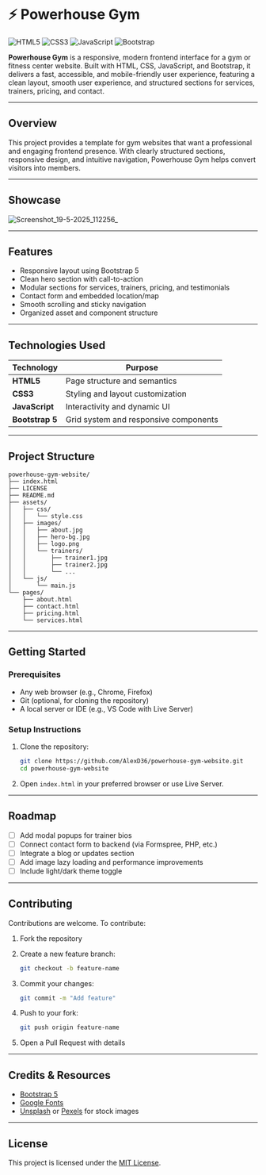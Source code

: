 
# ⚡ Powerhouse Gym

![HTML5](https://img.shields.io/badge/HTML5-E34F26?style=flat-square\&logo=html5\&logoColor=white)
![CSS3](https://img.shields.io/badge/CSS3-1572B6?style=flat-square\&logo=css3\&logoColor=white)
![JavaScript](https://img.shields.io/badge/JavaScript-F7DF1E?style=flat-square\&logo=javascript\&logoColor=black)
![Bootstrap](https://img.shields.io/badge/Bootstrap-7952B3?style=flat-square\&logo=bootstrap\&logoColor=white)

**Powerhouse Gym** is a responsive, modern frontend interface for a gym or fitness center website. Built with HTML, CSS, JavaScript, and Bootstrap, it delivers a fast, accessible, and mobile-friendly user experience, featuring a clean layout, smooth user experience, and structured sections for services, trainers, pricing, and contact.

---

## Overview

This project provides a template for gym websites that want a professional and engaging frontend presence. With clearly structured sections, responsive design, and intuitive navigation, Powerhouse Gym helps convert visitors into members.

---

## Showcase

![Screenshot_19-5-2025_112256_](https://github.com/user-attachments/assets/2b56534d-93d5-4fb0-a40a-7d489056a946)

---

## Features

* Responsive layout using Bootstrap 5
* Clean hero section with call-to-action
* Modular sections for services, trainers, pricing, and testimonials
* Contact form and embedded location/map
* Smooth scrolling and sticky navigation
* Organized asset and component structure

---

## Technologies Used

| Technology      | Purpose                               |
| --------------- | ------------------------------------- |
| **HTML5**       | Page structure and semantics          |
| **CSS3**        | Styling and layout customization      |
| **JavaScript**  | Interactivity and dynamic UI          |
| **Bootstrap 5** | Grid system and responsive components |

---

## Project Structure

```
powerhouse-gym-website/
├── index.html
├── LICENSE
├── README.md
├── assets/
│   ├── css/
│   │   └── style.css
│   ├── images/
│   │   ├── about.jpg
│   │   ├── hero-bg.jpg
│   │   ├── logo.png
│   │   └── trainers/
│   │       ├── trainer1.jpg
│   │       ├── trainer2.jpg
│   │       └── ...
│   └── js/
│       └── main.js
└── pages/
    ├── about.html
    ├── contact.html
    ├── pricing.html
    └── services.html
```

---

## Getting Started

### Prerequisites

* Any web browser (e.g., Chrome, Firefox)
* Git (optional, for cloning the repository)
* A local server or IDE (e.g., VS Code with Live Server)

### Setup Instructions

1. Clone the repository:

   ```bash
   git clone https://github.com/AlexD36/powerhouse-gym-website.git
   cd powerhouse-gym-website
   ```

2. Open `index.html` in your preferred browser or use Live Server.

---

## Roadmap

* [ ] Add modal popups for trainer bios
* [ ] Connect contact form to backend (via Formspree, PHP, etc.)
* [ ] Integrate a blog or updates section
* [ ] Add image lazy loading and performance improvements
* [ ] Include light/dark theme toggle

---

## Contributing

Contributions are welcome. To contribute:

1. Fork the repository
2. Create a new feature branch:

   ```bash
   git checkout -b feature-name
   ```
3. Commit your changes:

   ```bash
   git commit -m "Add feature"
   ```
4. Push to your fork:

   ```bash
   git push origin feature-name
   ```
5. Open a Pull Request with details

---

## Credits & Resources

* [Bootstrap 5](https://getbootstrap.com/)
* [Google Fonts](https://fonts.google.com/)
* [Unsplash](https://unsplash.com/) or [Pexels](https://pexels.com/) for stock images

---

## License

This project is licensed under the [MIT License](LICENSE).

